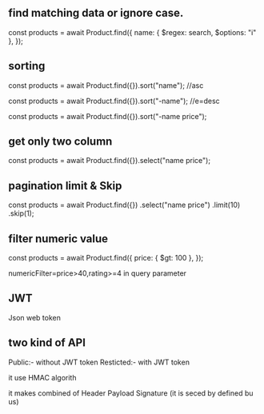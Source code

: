 ## find matching data or ignore case.

const products = await Product.find({
name: { $regex: search, $options: "i" },
});

## sorting

const products = await Product.find({}).sort("name"); //asc

const products = await Product.find({}).sort("-name"); //e=desc

const products = await Product.find({}).sort("-name price");

## get only two column

const products = await Product.find({}).select("name price");

## pagination limit & Skip

const products = await Product.find({})
.select("name price")
.limit(10)
.skip(1);

## filter numeric value

const products = await Product.find({
price: { $gt: 100 },
});

numericFilter=price>40,rating>=4 in query parameter

## JWT

Json web token

## two kind of API

Public:- without JWT token
Resticted:- with JWT token

it use HMAC algorith

it makes combined of Header
Payload
Signature (it is seced by defined bu us)
